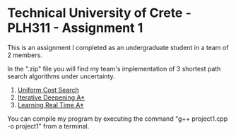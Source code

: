 # Technical University of Crete - PLH311 - Assignment 1

This is an assignment I completed as an undergraduate student in a team of 2 members.

In the ".zip" file you will find my team's implementation of 3 shortest path search algorithms under uncertainty.

1) <a href="https://ojs.aaai.org/index.php/SOCS/article/view/18191/17982" target="_blank">Uniform Cost Search</a>
2) <a href="https://en.wikipedia.org/wiki/Iterative_deepening_A*" target="_blank">Iterative Deepening A*</a>
3) <a href="https://arxiv.org/pdf/1110.4076.pdf" target="_blank">Learning Real Time A*</a>

You can compile my program by executing the command "g++ project1.cpp -o project1" from a terminal.

